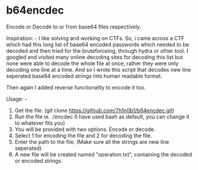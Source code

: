 # b64encdec
Encode or Decode to or from base64 files respectively.

Inspiration: - 
I like solving and working on CTFs. So, i came across a CTF which had this long list of base64 encoded passwords which needed to be decoded and then tried for the bruteforceing, through hydra or other tool. I googled and visited many online decoding sites for decoding this list but none were able to decode the whole file at once, rather they were only decoding one line at a time. And so I wrote this script that decodes new line seperated base64 encoded strings into human readable format.

Then again I added reverse functionality to encode it too.

Usage: -

1. Get the file. (git clone https://github.com/7h1n0b1/b64encdec.git)
2. Run the file ie. ./encdec (I have used bash as default, you can change it to whatever fits you)
3. You will be provided with two options. Encode or decode.
4. Select 1 for encoding the file and 2 for decoding the file.
5. Enter the path to the file. (Make sure all the strings are new line seperated)
6. A new file will be created named "operation.txt", containing the decoded or encoded strings.
